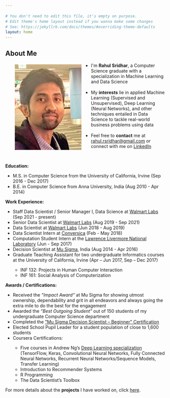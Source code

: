 ```yaml
---

# You don't need to edit this file, it's empty on purpose.
# Edit theme's home layout instead if you wanna make some changes
# See: https://jekyllrb.com/docs/themes/#overriding-theme-defaults
layout: home
---
```

<h2> <b>About Me</b> </h2>
<p align="justify">
<img src="/files/Me.jpg" alt="Rahul Sridhar" align="left" valign="middle" vspace="5" hspace="30" height="270" width="210"/>

<ul>
	<li>I'm <b>Rahul Sridhar</b>, a Computer Science graduate with a specialization in Machine Learning and Data Science </li><br>
	<li>My <b>interests</b> lie in applied Machine Learning (Supervised and Unsupervised), Deep Learning (Neural Networks), and other techniques entailed in Data Science to tackle real-world business problems using data </li><br>
	<li>Feel free to <b>contact</b> me at <a href="mailto:{{ site.email }}">rahul.rsridhar@gmail.com</a> or connect with me on <a href="http://linkedin.com/in/rahul-sridhar/">LinkedIn</a></li>
</ul>
<br>
</p>
<p style="clear: both;">
<b>Education:</b>
	<ul>
		<li> M.S. in Computer Science from the University of California, Irvine (Sep 2016 - Dec 2017) </li>
		<li> B.E. in Computer Science from Anna University, India (Aug 2010 - Apr 2014) </li>
	</ul>
<b>Work Experience:</b>
	<ul>
		<li> Staff Data Scientist / Senior Manager I, Data Science at <a href="https://www.walmartlabs.com/">Walmart Labs</a> (Sep 2021 - present) </li>
		<li> Senior Data Scientist at <a href="https://www.walmartlabs.com/">Walmart Labs</a> (Aug 2019 - Sep 2021) </li>
		<li> Data Scientist at <a href="https://www.walmartlabs.com/">Walmart Labs</a> (Jun 2018 - Aug 2019) </li>
		<li> Data Scientist Intern at <a href="https://conversica.com">Conversica</a> (Feb - May 2018) </li>
		<li> Computation Student Intern at the <a href="https://www.llnl.gov/">Lawrence Livermore National Laboratory</a> (Jun - Sep 2017) </li>
		<li> Decision Scientist at <a href="https://www.mu-sigma.com">Mu Sigma</a>, India (Aug 2014 - Apr 2016) </li>
		<li> Graduate Teaching Assistant for two undergraduate Informatics courses at the University of California, Irvine  (Apr – Jun 2017, Sep – Dec 2017)</li>
			<ul>
				<li> INF 132: Projects in Human Computer Interaction </li>
				<li> INF 161: Social Analysis of Computerization </li>
			</ul>
	</ul>

<b>Awards / Certifications:</b>
        <ul>
		<li> Received the <i>“Impact Award“</i> at Mu Sigma for showing utmost ownership, dependability and grit in all endeavors and always going the extra mile to do the best for the engagement </li>
		<li> Awarded the <i>“Best Outgoing Student”</i> out of 150 students of my undergraduate Computer Science department </li>
		<li> Completed the <a href="https://www.portal.mu-sigma.com/msu/DecisionScientistCertificate/6401-Apr2016-31754.html">"Mu Sigma Decision Scientist – Beginner" Certification</a></li>
		<li> Elected School Pupil Leader for a student population of close to 1,600 students </li>
		<li> Coursera Certifications: </li>
			<ul>
				<li> Five courses in Andrew Ng’s <a href="https://www.coursera.org/specializations/deep-learning">Deep Learning specialization </a>(TensorFlow, Keras, Convolutional Neural Networks, Fully Connected Neural Networks, Recurrent Neural Networks/Sequence Models, Transfer Learning) </li>
				<li> Introduction to Recommender Systems </li>
				<li> R Programming </li>
				<li> The Data Scientist’s Toolbox </li>
			</ul>
        </ul>
</p>

For more details about the <b>projects</b> I have worked on, click <a href="/projects">here</a>.
